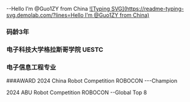  --Hello I’m @Guo1ZY from China
[![Typing SVG](https://readme-typing-svg.demolab.com/?lines=Hello I’m @Guo1ZY from China)](https://git.io/typing-svg)
### 码龄3年
### 电子科技大学格拉斯哥学院 UESTC
### 电子信息工程专业

 ###AWARD
 2024 China Robot Competition ROBOCON ---Champion 
 
 2024 ABU Robot Competition ROBOCON --Global Top 8
 
 
